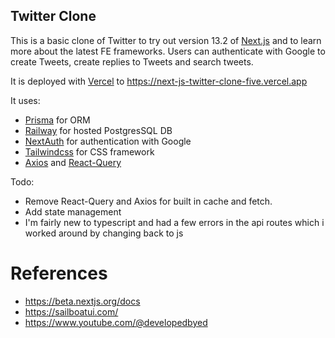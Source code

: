 ## Twitter Clone

This is a basic clone of Twitter to try out version 13.2 of [Next.js](https://nextjs.org/) and to learn more about the latest FE frameworks. Users can authenticate with Google to create Tweets, create replies to Tweets and search tweets.

It is deployed with [Vercel](https://vercel.com/) to https://next-js-twitter-clone-five.vercel.app

It uses:
* [Prisma](https://www.prisma.io/) for ORM
* [Railway](https://railway.app/) for hosted PostgresSQL DB
* [NextAuth](https://next-auth.js.org/) for authentication with Google
* [Tailwindcss](https://tailwindcss.com/) for CSS framework
* [Axios](https://axios-http.com/) and [React-Query](https://react-query-v3.tanstack.com/)

Todo:
* Remove React-Query and Axios for built in cache and fetch.
* Add state management
* I'm fairly new to typescript and had a few errors in the api routes which i worked around by changing back to js

# References
* https://beta.nextjs.org/docs
* https://sailboatui.com/
* https://www.youtube.com/@developedbyed